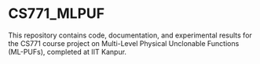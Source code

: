 # CS771_MLPUF
This repository contains code, documentation, and experimental results for the CS771 course project on Multi-Level Physical Unclonable Functions (ML-PUFs), completed at IIT Kanpur.

